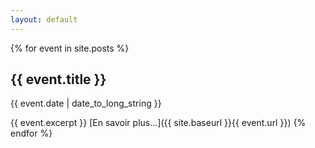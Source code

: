 ```yaml
---
layout: default
---
```


{% for event in site.posts %}
## {{ event.title }}
{{ event.date | date_to_long_string }}

{{ event.excerpt }}
[En savoir plus...]({{ site.baseurl }}{{ event.url }})
{% endfor %}
